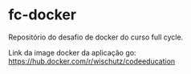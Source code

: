 # fc-docker
Repositório do desafio de docker do curso full cycle.

Link da image docker da aplicação go: https://hub.docker.com/r/wischutz/codeeducation
